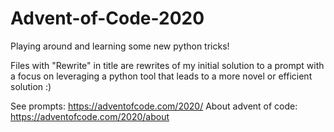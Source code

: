 # Advent-of-Code-2020
Playing around and learning some new python tricks!

Files with "Rewrite" in title are rewrites of my initial solution to a prompt with a focus on leveraging a python tool that leads to a more novel or efficient solution :)

See prompts: https://adventofcode.com/2020/
About advent of code: https://adventofcode.com/2020/about
